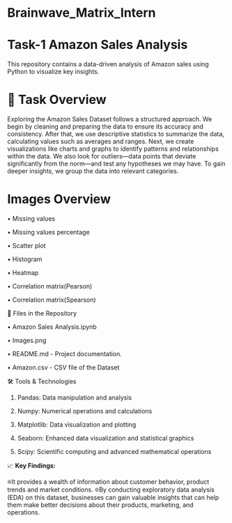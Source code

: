 # Brainwave_Matrix_Intern
# Task-1 Amazon Sales Analysis
This repository contains a data-driven analysis of Amazon sales using Python to visualize key insights.
# 📌 Task Overview
Exploring the Amazon Sales Dataset follows a structured approach. We begin by cleaning and preparing the data to ensure its accuracy and consistency. After that, we use descriptive statistics to summarize the data, calculating values such as averages and ranges. Next, we create visualizations like charts and graphs to identify patterns and relationships within the data. We also look for outliers—data points that deviate significantly from the norm—and test any hypotheses we may have. To gain deeper insights, we group the data into relevant categories.
# Images Overview
• Missing values

•	Missing values percentage

•	Scatter plot

•	Histogram

•	Heatmap

•	Correlation matrix(Pearson)

•	Correlation matrix(Spearson)

                  


📂 Files in the Repository

•	Amazon Sales Analysis.ipynb

•	Images.png

•	README.md - Project documentation.

•	Amazon.csv - CSV file of the Dataset


🛠️ Tools & Technologies

1. Pandas: Data manipulation and analysis

2. Numpy: Numerical operations and calculations

3. Matplotlib: Data visualization and plotting

4. Seaborn: Enhanced data visualization and statistical graphics

5. Scipy: Scientific computing and advanced mathematical operations

📈 **Key Findings:**

🔯It provides a wealth of information about customer behavior, product trends and market conditions.
🔯By conducting exploratory data analysis (EDA) on this dataset, businesses can gain valuable insights that can help them make better decisions about their 
   products, marketing, and operations.

